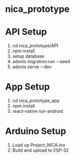 # nica_prototype

# API Setup
1. cd nica_prototype/API
2. npm install
3. setup database
4. adonis migration:run --seed
5. adonis serve --dev


# App Setup
1. cd nica_prototype_app
2. npm install
3. react-native run-android

# Arduino Setup
1. Load up Project_NICA.ino
2. Build and upload to ESP-32
